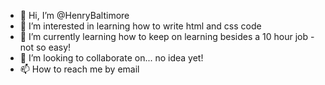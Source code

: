 - 👋 Hi, I’m @HenryBaltimore
- 👀 I’m interested in learning how to write html and css code
- 🌱 I’m currently learning how to keep on learning besides a 10 hour job - not so easy!
- 💞️ I’m looking to collaborate on... no idea yet!
- 📫 How to reach me by email

<!---
HenryBaltimore/HenryBaltimore is a ✨ special ✨ repository because its `README.md` (this file) appears on your GitHub profile.
You can click the Preview link to take a look at your changes.
--->
